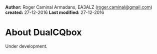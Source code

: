**Author:**
  Roger Caminal Armadans, EA3ALZ (roger.caminal@gmail.com)
**created:**  27-12-2016
**Last modified:** 27-12-2016

# About DualCQbox
Under development.
